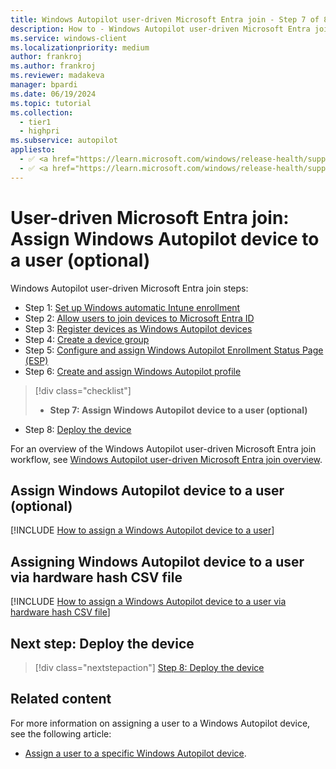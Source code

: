 ```yaml
---
title: Windows Autopilot user-driven Microsoft Entra join - Step 7 of 8 - Assign Windows Autopilot device to a user
description: How to - Windows Autopilot user-driven Microsoft Entra join - Step 7 of 8 - Assign Windows Autopilot device to a user.
ms.service: windows-client
ms.localizationpriority: medium
author: frankroj
ms.author: frankroj
ms.reviewer: madakeva
manager: bpardi
ms.date: 06/19/2024
ms.topic: tutorial
ms.collection:
  - tier1
  - highpri
ms.subservice: autopilot
appliesto:
  - ✅ <a href="https://learn.microsoft.com/windows/release-health/supported-versions-windows-client" target="_blank">Windows 11</a>
  - ✅ <a href="https://learn.microsoft.com/windows/release-health/supported-versions-windows-client" target="_blank">Windows 10</a>
---
```


# User-driven Microsoft Entra join: Assign Windows Autopilot device to a user (optional)

Windows Autopilot user-driven Microsoft Entra join steps:

- Step 1: [Set up Windows automatic Intune enrollment](azure-ad-join-automatic-enrollment.md)
- Step 2: [Allow users to join devices to Microsoft Entra ID](azure-ad-join-allow-users-to-join.md)
- Step 3: [Register devices as Windows Autopilot devices](azure-ad-join-register-device.md)
- Step 4: [Create a device group](azure-ad-join-device-group.md)
- Step 5: [Configure and assign Windows Autopilot Enrollment Status Page (ESP)](azure-ad-join-esp.md)
- Step 6: [Create and assign Windows Autopilot profile](azure-ad-join-autopilot-profile.md)

> [!div class="checklist"]
>
> - **Step 7: Assign Windows Autopilot device to a user (optional)**

- Step 8: [Deploy the device](azure-ad-join-deploy-device.md)

For an overview of the Windows Autopilot user-driven Microsoft Entra join workflow, see [Windows Autopilot user-driven Microsoft Entra join overview](azure-ad-join-workflow.md#workflow).

## Assign Windows Autopilot device to a user (optional)

[!INCLUDE [How to assign a Windows Autopilot device to a user](../includes/assign-autopilot-device-to-user.md)]

## Assigning Windows Autopilot device to a user via hardware hash CSV file

[!INCLUDE [How to assign a Windows Autopilot device to a user via hardware hash CSV file](../includes/assign-autopilot-device-to-user-via-csv.md)]

## Next step: Deploy the device

> [!div class="nextstepaction"]
> [Step 8: Deploy the device](azure-ad-join-deploy-device.md)

## Related content

For more information on assigning a user to a Windows Autopilot device, see the following article:

- [Assign a user to a specific Windows Autopilot device](../../enrollment-autopilot.md#assign-a-user-to-a-specific-windows-autopilot-device).
